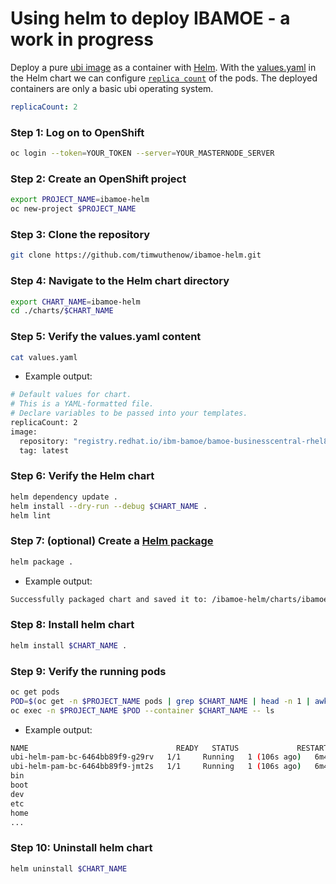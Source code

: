 # Using helm to deploy IBAMOE - a work in progress

Deploy a pure [ubi image](https://catalog.redhat.com/software/containers/ubi8/ubi/5c359854d70cc534b3a3784e) as a container with [Helm](https://helm.sh/).
With the [values.yaml](https://github.com/timwuthenow/ibamoe-helm/blob/main/charts/ibamoe-helm/values.yaml) in the Helm chart we can configure [`replica count`](https://github.com/timwuthenow/ibamoe-helm/blob/main/charts/ibamoe-helm/values.yaml#L4) of the pods. The deployed containers are only a basic ubi operating system.

```yaml
replicaCount: 2
```

### Step 1: Log on to OpenShift

```sh
oc login --token=YOUR_TOKEN --server=YOUR_MASTERNODE_SERVER
```

### Step 2: Create an OpenShift project

```sh
export PROJECT_NAME=ibamoe-helm
oc new-project $PROJECT_NAME
```

### Step 3: Clone the repository

```sh
git clone https://github.com/timwuthenow/ibamoe-helm.git
```

### Step 4: Navigate to the Helm chart directory

```sh
export CHART_NAME=ibamoe-helm
cd ./charts/$CHART_NAME
```

### Step 5: Verify the values.yaml content

```sh
cat values.yaml
```

* Example output:

```sh
# Default values for chart.
# This is a YAML-formatted file.
# Declare variables to be passed into your templates.
replicaCount: 2
image:
  repository: "registry.redhat.io/ibm-bamoe/bamoe-businesscentral-rhel8"
  tag: latest
```

### Step 6: Verify the Helm chart

```sh
helm dependency update .
helm install --dry-run --debug $CHART_NAME .
helm lint
```

### Step 7: (optional) Create a [Helm package](https://helm.sh/docs/helm/helm_package/)

```sh
helm package .
```

* Example output:

```sh
Successfully packaged chart and saved it to: /ibamoe-helm/charts/ibamoe-helm/ibamoe-helm-v0.0.1.tgz
```

### Step 8: Install helm chart

```sh
helm install $CHART_NAME .
```

### Step 9: Verify the running pods

```sh
oc get pods
POD=$(oc get -n $PROJECT_NAME pods | grep $CHART_NAME | head -n 1 | awk '{print $1;}')
oc exec -n $PROJECT_NAME $POD --container $CHART_NAME -- ls
```

* Example output:

```sh
NAME                                 READY   STATUS             RESTARTS         AGE
ubi-helm-pam-bc-6464bb89f9-g29rv   1/1     Running   1 (106s ago)   6m48s
ubi-helm-pam-bc-6464bb89f9-jmt2s   1/1     Running   1 (106s ago)   6m48s
bin
boot
dev
etc
home
...
```

### Step 10: Uninstall helm chart

```sh
helm uninstall $CHART_NAME
```
